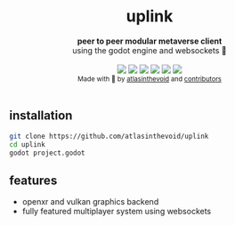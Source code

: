 <!-- markdownlint-disable-file MD033 -->
<h1 align="center">uplink</h1>

<div align="center">
  <strong>peer to peer modular metaverse client</strong>
</div>
<div align="center">
  using the godot engine and websockets 🚀
</div>

<br />

<div align="center">
<!-- Contributors -->
	<a href="https://github.com/atlasinthevoid/uplink/graphs/contributors" alt="Contributors">
		<img src="https://img.shields.io/github/contributors/atlasinthevoid/uplink" /></a>
<!-- Activity -->
	<a href="https://github.com/atlasinthevoid/uplink/pulse" alt="Activity">
		<img src="https://img.shields.io/github/commit-activity/m/atlasinthevoid/uplink" /></a>
<!-- Version -->
	<a href="https://github.com/atlasinthevoid/uplink/releases" alt="v0.0.0">
		<img src="https://img.shields.io/badge/version-0.0.0-green" /></a>
<!-- Website -->
	<a href="https://universe.void.contact" alt="universe.void.contact">
		<img src="https://img.shields.io/badge/website-universe.void.contact-blue" /></a>
<!-- License -->
	<a href="https://github.com/atlasinthevoid/uplink/blob/master/license.md" alt="AGPL 3.0">
		<img src="https://img.shields.io/badge/license-AGPL 3.0-blue" /></a>
<!-- Platforms -->
	<a href="https://github.com/atlasinthevoid/uplink/releases" alt="">
		<img src="https://img.shields.io/badge/platforms-linux | windows | quest | android-lightgrey" /></a>
</div>

<div align="center">
  <sub>Made with 💖 by
  <a href="https://github.com/atlasinthevoid">atlasinthevoid</a> and
  <a href="https://github.com/atlasinthevoid/uplink/graphs/contributors">
	contributors
  </a>
</div>

<br>

## installation

```bash
git clone https://github.com/atlasinthevoid/uplink
cd uplink
godot project.godot
```

## features

- openxr and vulkan graphics backend
- fully featured multiplayer system using websockets

